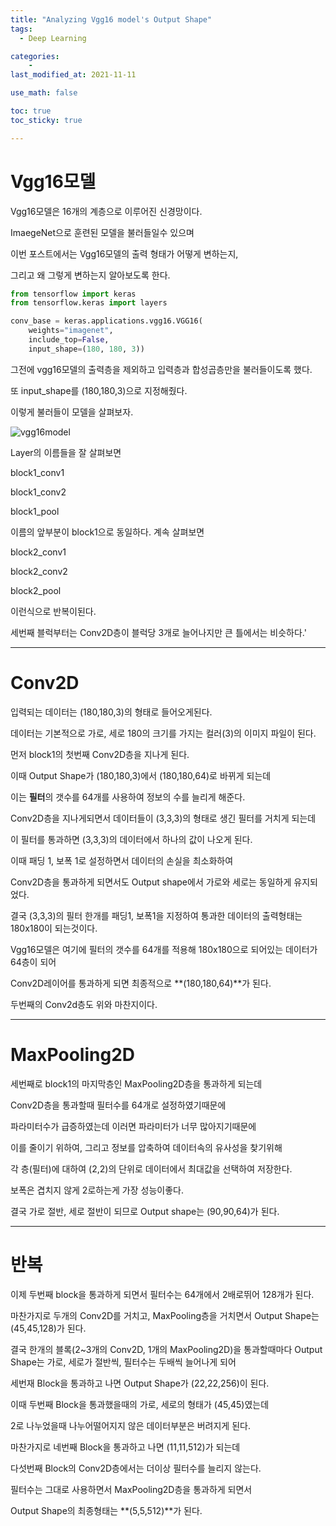 ```yaml
---
title: "Analyzing Vgg16 model's Output Shape"
tags:
  - Deep Learning

categories:
    - 
last_modified_at: 2021-11-11

use_math: false

toc: true
toc_sticky: true

---
```


# Vgg16모델

Vgg16모델은 16개의 계층으로 이루어진 신경망이다.

ImaegeNet으로 훈련된 모델을 불러들일수 있으며

이번 포스트에서는 Vgg16모델의 출력 형태가 어떻게 변하는지,

그리고 왜 그렇게 변하는지 알아보도록 한다.

```python
from tensorflow import keras
from tensorflow.keras import layers

conv_base = keras.applications.vgg16.VGG16(
    weights="imagenet",
    include_top=False,
    input_shape=(180, 180, 3))
```

그전에 vgg16모델의 출력층을 제외하고 입력층과 합성곱층만을 불러들이도록 했다.

또 input_shape를 (180,180,3)으로 지정해줬다.

이렇게 불러들이 모델을 살펴보자.

![vgg16model](https://user-images.githubusercontent.com/42956142/141146047-e418d26f-49f3-48f6-8b5b-ae94ced39e52.PNG)

Layer의 이름들을 잘 살펴보면

block1_conv1

block1_conv2

block1_pool

이름의 앞부분이 block1으로 동일하다. 계속 살펴보면

block2_conv1

block2_conv2

block2_pool

이런식으로 반복이된다. 

세번째 블럭부터는 Conv2D층이 블럭당 3개로 늘어나지만 큰 틀에서는 비슷하다.'

---

# Conv2D


입력되는 데이터는 (180,180,3)의 형태로 들어오게된다.

데이터는 기본적으로 가로, 세로 180의 크기를 가지는 컬러(3)의 이미지 파일이 된다.

먼저 block1의 첫번째 Conv2D층을 지나게 된다.

이때 Output Shape가 (180,180,3)에서 (180,180,64)로 바뀌게 되는데

이는 **필터**의 갯수를 64개를 사용하여 정보의 수를 늘리게 해준다.

Conv2D층을 지나게되면서 데이터들이 (3,3,3)의 형태로 생긴 필터를 거치게 되는데

이 필터를 통과하면 (3,3,3)의 데이터에서 하나의 값이 나오게 된다.

이때 패딩 1, 보폭 1로 설정하면서 데이터의 손실을 최소화하여

Conv2D층을 통과하게 되면서도 Output shape에서 가로와 세로는 동일하게 유지되었다.

결국 (3,3,3)의 필터 한개를 패딩1, 보폭1을 지정하여 통과한 데이터의 출력형태는 180x180이 되는것이다.

Vgg16모델은 여기에 필터의 갯수를 64개를 적용해 180x180으로 되어있는 데이터가 64층이 되어

Conv2D레이어를 통과하게 되면 최종적으로 **(180,180,64)**가 된다.

두번째의 Conv2d층도 위와 마찬지이다.

---

# MaxPooling2D


세번째로 block1의 마지막층인 MaxPooling2D층을 통과하게 되는데

Conv2D층을 통과할때 필터수를 64개로 설정하였기때문에

파라미터수가 급증하였는데 이러면 파라미터가 너무 많아지기때문에

이를 줄이기 위하여, 그리고 정보를 압축하여 데이터속의 유사성을 찾기위해

각 층(필터)에 대하여 (2,2)의 단위로 데이터에서 최대값을 선택하여 저장한다.

보폭은 겹치지 않게 2로하는게 가장 성능이좋다.

결국 가로 절반, 세로 절반이 되므로 Output shape는 (90,90,64)가 된다.

---

# 반복


이제 두번째 block을 통과하게 되면서 필터수는 64개에서 2배로뛰어 128개가 된다.

마찬가지로 두개의 Conv2D를 거치고, MaxPooling층을 거치면서 Output Shape는 (45,45,128)가 된다.

결국 한개의 블록(2~3개의 Conv2D, 1개의 MaxPooling2D)을 통과할때마다 Output Shape는 가로, 세로가 절반씩, 필터수는 두배씩 늘어나게 되어

세번재 Block을 통과하고 나면 Output Shape가 (22,22,256)이 된다.

이때 두번째 Block을 통과했을때의 가로, 세로의 형태가 (45,45)였는데

2로 나누었을때 나누어떨어지지 않은 데이터부분은 버려지게 된다.

마찬가지로 네번째 Block을 통과하고 나면 (11,11,512)가 되는데

다섯번째 Block의 Conv2D층에서는 더이상 필터수를 늘리지 않는다.

필터수는 그대로 사용하면서 MaxPooling2D층을 통과하게 되면서

Output Shape의 최종형태는 **(5,5,512)**가 된다.
